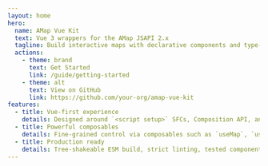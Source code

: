 ```yaml
---
layout: home
hero:
  name: AMap Vue Kit
  text: Vue 3 wrappers for the AMap JSAPI 2.x
  tagline: Build interactive maps with declarative components and type-safe composables.
  actions:
    - theme: brand
      text: Get Started
      link: /guide/getting-started
    - theme: alt
      text: View on GitHub
      link: https://github.com/your-org/amap-vue-kit
features:
  - title: Vue-first experience
    details: Designed around `<script setup>` SFCs, Composition API, and first-class TypeScript support.
  - title: Powerful composables
    details: Fine-grained control via composables such as `useMap`, `useMarker`, and high-performance helpers.
  - title: Production ready
    details: Tree-shakeable ESM build, strict linting, tested components, and VitePress documentation with live demos.
---
```

